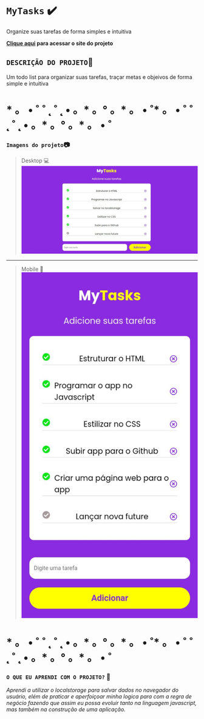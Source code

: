 #  **`MyTasks`** :heavy_check_mark:
Organize suas tarefas de forma simples e intuitiva

**[Clique aqui](https://luigi-raynel-dev.github.io/todos_myTask/) para acessar o site do projeto**

## `DESCRIÇÃO DO PROJETO`:scroll:
Um todo list para organizar suas tarefas, traçar metas e objeivos de forma simple e intuitiva
# * 。 • ˚ ˚ ˛ ˚ ˛ • 。* 。° 。* 。 • ˚* 。 • ˚ ˚ ˛ ˚ ˛ • 。* 。° 。* 。 • ˚
### `Imagens do projeto`📷
>Desktop :computer:
![alt](images/template_desktop.jpeg)
 ----
>Mobile :vibration_mode:
![alt](images/template_mobile.jpeg)
# * 。 • ˚ ˚ ˛ ˚ ˛ • 。* 。° 。* 。 • ˚* 。 • ˚ ˚ ˛ ˚ ˛ • 。* 。° 。* 。 • ˚
### `O QUE EU APRENDI COM O PROJETO?` :thinking:
*Aprendi a utilizar o localstorage para salvar dados no navegador do usuário, elém de praticar e aperfoiçoar minha logica para com a regra de negócio fazendo que assim eu possa evoluir tanto na linguagem javascript, mas também na construção de uma aplicação.*